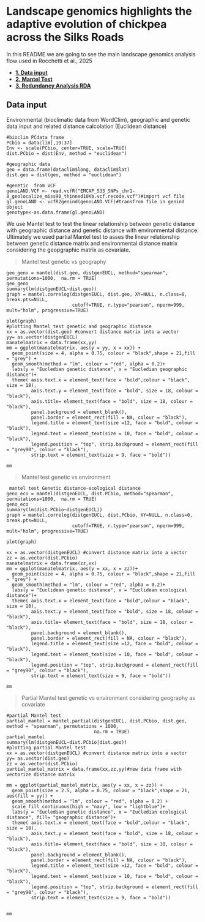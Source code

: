 # Landscape genomics highlights the adaptive evolution of chickpea across the Silks Roads 
In this README we are going to see the main landscape genomics analysis flow used in Rocchetti et al., 2025

- [**1. Data input**](https://github.com/NuCicer/AlphaSimR/blob/main/README.md#1change-in-the-additive-genetic-variance)
- [**2. Mantel Test**](https://github.com/NuCicer/AlphaSimR/blob/main/README.md#2-lenght-of-the-breeding-cycle)
- [**3. Redundancy Analysis RDA**](https://github.com/NuCicer/AlphaSimR/blob/main/README.md#3-trait-accuracy)

## Data input 
Environmental (bioclimatic data from WordClim), geographic and genetic data input and related distance calcolation (Euclidean distance)

```
#bioclim PCdata frame
PCbio = dataclim[,19:37]
Env <- scale(PCbio, center=TRUE, scale=TRUE)
dist.PCbio = dist(Env, method = "euclidean")

#geographic data
geo = data.frame(dataclim$long, dataclim$lat)
dist.geo = dist(geo, method = "euclidean")

#genetic  from VCF 
genoLAND.VCF <- read.vcfR("EMCAP_533_SNPs_chr1-8_geolocalize_miss90_thinned10Kb.vcf.recode.vcf")#import vcf file
gl.genoLAND <- vcfR2genind(genoLAND.VCF)#transfrom file in genind object
genotype<-as.data.frame(gl.genoLAND)
```

We use Mantel test to test the linear relationship between genetic distance with geographic distance and genetic distance with environmental distance. Ultimately we used partial Mantel test to asses the linear relationship between genetic distance matrix and environmental distance matrix considering the geopgraphic matrix as covariate.

> Mantel test genetic vs geography
```
geo_geno = mantel(dist.geo, distgenEUCL, method="spearman", permutations=1000,  na.rm = TRUE)
geo_geno
summary(lm(distgenEUCL~dist.geo))
graph = mantel.correlog(distgenEUCL, dist.geo, XY=NULL, n.class=0, break.pts=NULL, 
                        cutoff=TRUE, r.type="pearson", nperm=999, mult="holm", progressive=TRUE)

plot(graph)
#plotting Mantel test genetic and geographic distance
xx = as.vector(dist.geo) #convert distance matrix into a vector
yy= as.vector(distgenEUCL)
manatelmatrix = data.frame(xx,yy)
mm = ggplot(manatelmatrix, aes(y = yy, x = xx)) + 
  geom_point(size = 4, alpha = 0.75, colour = "black",shape = 21,fill = "grey") + 
  geom_smooth(method = "lm", colour = "red", alpha = 0.2)+
  labs(y = "Eucledian genetic distance", x = "Eucledian geographic distance")+
  theme( axis.text.x = element_text(face = "bold",colour = "black", size = 18), 
         axis.text.y = element_text(face = "bold", size = 18, colour = "black"), 
         axis.title= element_text(face = "bold", size = 18, colour = "black"), 
         panel.background = element_blank(), 
         panel.border = element_rect(fill = NA, colour = "black"), 
         legend.title = element_text(size =12, face = "bold", colour = "black"),
         legend.text = element_text(size = 10, face = "bold", colour = "black"), 
         legend.position = "top", strip.background = element_rect(fill = "grey90", colour = "black"),
         strip.text = element_text(size = 9, face = "bold"))

mm
```
> Mantel test genetic vs environment
```
 mantel test Genetic distance-ecological distance
geno_eco = mantel(distgenEUCL, dist.PCbio, method="spearman", permutations=1000,  na.rm = TRUE)
geno_eco
summary(lm(dist.PCbio~distgenEUCL))
graph = mantel.correlog(distgenEUCL, dist.PCbio, XY=NULL, n.class=0, break.pts=NULL, 
                        cutoff=TRUE, r.type="pearson", nperm=999, mult="holm", progressive=TRUE)

plot(graph)

xx = as.vector(distgenEUCL) #convert distance matrix into a vector
zz = as.vector(dist.PCbio)
manatelmatrix = data.frame(zz,xx)
mm = ggplot(manatelmatrix, aes(y = xx, x = zz))+
  geom_point(size = 4, alpha = 0.75, colour = "black",shape = 21,fill = "grey") + 
  geom_smooth(method = "lm", colour = "red", alpha = 0.2)+
  labs(y = "Euclidean genetic distance", x = "Euclidean ecological distance")+
  theme( axis.text.x = element_text(face = "bold",colour = "black", size = 18), 
         axis.text.y = element_text(face = "bold", size = 18, colour = "black"), 
         axis.title= element_text(face = "bold", size = 18, colour = "black"), 
         panel.background = element_blank(), 
         panel.border = element_rect(fill = NA, colour = "black"), 
         legend.title = element_text(size =12, face = "bold", colour = "black"),
         legend.text = element_text(size = 10, face = "bold", colour = "black"), 
         legend.position = "top", strip.background = element_rect(fill = "grey90", colour = "black"),
         strip.text = element_text(size = 9, face = "bold"))

mm
```
> Partial Mantel test genetic vs environment considering geography as covariate
```
#partial Mantel test 
partial_mantel = mantel.partial(distgenEUCL, dist.PCbio, dist.geo, method = "spearman", permutations = 1000,
                                na.rm = TRUE)
partial_mantel
summary(lm(distgenEUCL~dist.PCbio|dist.geo))
#plotting partial Mantel test
xx = as.vector(distgenEUCL) #convert distance matrix into a vector
yy= as.vector(dist.geo)
zz = as.vector(dist.PCbio)
partial_mantel_matrix = data.frame(xx,zz,yy)#new data frame with vectorize distance matrix

mm = ggplot(partial_mantel_matrix, aes(y = xx, x = zz)) + 
  geom_point(size = 2.5, alpha = 0.75, colour = "black",shape = 21, aes(fill = yy)) + 
  geom_smooth(method = "lm", colour = "red", alpha = 0.2) + 
  scale_fill_continuous(high = "navy", low = "lightblue")+
  labs(y = "Eucledian genetic distance", x = "Eucledian ecological distance", fill= "geographic distance")+
  theme( axis.text.x = element_text(face = "bold",colour = "black", size = 18), 
         axis.text.y = element_text(face = "bold", size = 18, colour = "black"), 
         axis.title= element_text(face = "bold", size = 18, colour = "black"), 
         panel.background = element_blank(), 
         panel.border = element_rect(fill = NA, colour = "black"), 
         legend.title = element_text(size =12, face = "bold", colour = "black"),
         legend.text = element_text(size = 10, face = "bold", colour = "black"), 
         legend.position = "top", strip.background = element_rect(fill = "grey90", colour = "black"),
         strip.text = element_text(size = 9, face = "bold"))


mm
```

